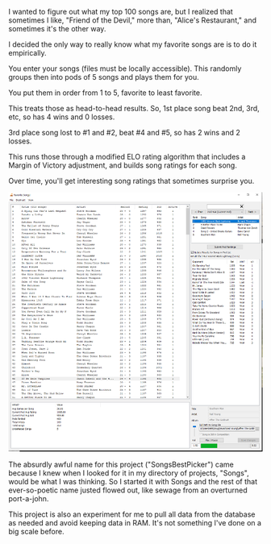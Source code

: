 I wanted to figure out what my top 100 songs are, but I realized that sometimes I like, "Friend of the Devil," more than, "Alice's Restaurant," and sometimes it's the other way.

I decided the only way to really know what my favorite songs are is to do it empirically.

You enter your songs (files must be locally accessible).  This randomly groups then into pods of 5 songs and plays them for you.

You put them in order from 1 to 5, favorite to least favorite.

This treats those as head-to-head results.  So, 1st place song beat 2nd, 3rd, etc, so has 4 wins and 0 losses.  

3rd place song lost to #1 and #2, beat #4 and #5, so has 2 wins and 2 losses.

This runs those through a modified ELO rating algorithm that includes a Margin of Victory adjustment, and builds song ratings for each song.

Over time, you'll get interesting song ratings that sometimes surprise you.

![Glorious main window](https://github.com/DuckyMacPorterton/SongsBestPicker/blob/master/Screenshots/Screenshot1.PNG?raw=true)

The absurdly awful name for this project ("SongsBestPicker") came because I knew when I looked for it in my directory of projects, "Songs", would be what I was thinking.  So I started it with Songs and the rest of that ever-so-poetic name justed flowed out, like sewage from an overturned port-a-john.

This project is also an experiment for me to pull all data from the database as needed and avoid keeping data in RAM.  It's not something I've done on a big scale before.
